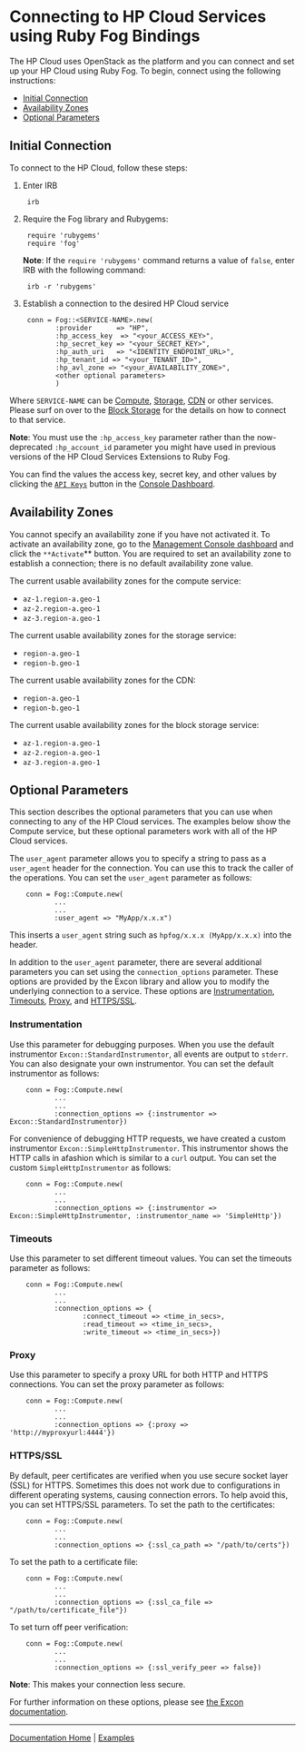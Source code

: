 # Connecting to HP Cloud Services using Ruby Fog Bindings

The HP Cloud uses OpenStack as the platform and you can connect and set up your HP Cloud using Ruby Fog. To begin, connect using the following instructions:

* [Initial Connection](#initial-connection)
* [Availability Zones](#availability-zones)
* [Optional Parameters](#optional-parameters)

## Initial Connection

To connect to the HP Cloud, follow these steps:

1. Enter IRB

        irb

2. Require the Fog library and Rubygems:

        require 'rubygems'
        require 'fog'

    **Note**: If the `require 'rubygems'` command returns a value of `false`, enter IRB with the following command:

        irb -r 'rubygems'

3. Establish a connection to the desired HP Cloud service

        conn = Fog::<SERVICE-NAME>.new(
               :provider      => "HP",
               :hp_access_key  => "<your_ACCESS_KEY>",
               :hp_secret_key => "<your_SECRET_KEY>",
               :hp_auth_uri   => "<IDENTITY_ENDPOINT_URL>",
               :hp_tenant_id => "<your_TENANT_ID>",
               :hp_avl_zone => "<your_AVAILABILITY_ZONE>",
               <other optional parameters>
               )

Where `SERVICE-NAME` can be [Compute](https://github.com/fog/fog/blob/master/lib/fog/hp/docs/compute.md), [Storage](https://github.com/fog/fog/blob/master/lib/fog/hp/docs/object_storage.md), [CDN](https://github.com/fog/fog/blob/master/lib/fog/hp/docs/cdn.md) or other services. Please surf on over to the [Block Storage](https://github.com/fog/fog/blob/master/lib/fog/hp/docs/block-storage.md) for the details on how to connect to that service.

**Note**: You must use the `:hp_access_key` parameter rather than the now-deprecated `:hp_account_id` parameter you might have used in previous versions of the HP Cloud Services Extensions to Ruby Fog.

You can find the values the access key, secret key, and other values by clicking the [`API Keys`](https://console.hpcloud.com/account/api_keys) button in the [Console Dashboard](https://console.hpcloud.com/dashboard).


## Availability Zones

You cannot specify an availability zone if you have not activated it.  To activate an availability zone, go to the [Management Console dashboard](https://console.hpcloud.com/) and click the `**Activate`** button.  You are required to set an availability zone to establish a connection; there is no default availability zone value.

The current usable availability zones for the compute service:

* `az-1.region-a.geo-1`
* `az-2.region-a.geo-1`
* `az-3.region-a.geo-1`

The current usable availability zones for the storage service:

* `region-a.geo-1`
* `region-b.geo-1`

The current usable availability zones for the CDN:

* `region-a.geo-1`
* `region-b.geo-1`

The current usable availability zones for the block storage service:

* `az-1.region-a.geo-1`
* `az-2.region-a.geo-1`
* `az-3.region-a.geo-1`

## Optional Parameters

This section describes the optional parameters that you can use when connecting to any of the HP Cloud services.  The examples below show the Compute service, but these optional parameters work with all of the HP Cloud services.

The `user_agent` parameter allows you to specify a string to pass as a `user_agent` header for the connection.  You can use this to track the caller of the operations.  You can set the `user_agent` parameter as follows:

        conn = Fog::Compute.new(
               ...
               ...
               :user_agent => "MyApp/x.x.x")

This inserts a `user_agent` string such as `hpfog/x.x.x (MyApp/x.x.x)` into the header.

In addition to the `user_agent` parameter, there are several additional parameters you can set using the `connection_options` parameter.  These options are provided by the Excon library and allow you to modify the underlying connection to a service.  These options are [Instrumentation](#Instrumentation), [Timeouts](#Timeouts), [Proxy](#Proxy), and [HTTPS/SSL](#HTTPS).

### Instrumentation

Use this parameter for debugging purposes.  When you use the default instrumentor `Excon::StandardInstrumentor`, all events are output to `stderr`. You can also designate your own instrumentor. You can set the default instrumentor as follows:

        conn = Fog::Compute.new(
               ...
               ...
               :connection_options => {:instrumentor => Excon::StandardInstrumentor})

For convenience of debugging HTTP requests, we have created a custom instrumentor `Excon::SimpleHttpInstrumentor`. This instrumentor shows the HTTP calls in afashion which is similar to a `curl` output. You can set the custom `SimpleHttpInstrumentor` as follows:

        conn = Fog::Compute.new(
               ...
               ...
               :connection_options => {:instrumentor => Excon::SimpleHttpInstrumentor, :instrumentor_name => 'SimpleHttp'})

### Timeouts

Use this parameter to set different timeout values.  You can set the timeouts parameter as follows:

        conn = Fog::Compute.new(
               ...
               ...
               :connection_options => {
                      :connect_timeout => <time_in_secs>,
                      :read_timeout => <time_in_secs>,
                      :write_timeout => <time_in_secs>})

### Proxy

Use this parameter to specify a proxy URL for both  HTTP and HTTPS connections.  You can set the proxy parameter as follows:

        conn = Fog::Compute.new(
               ...
               ...
               :connection_options => {:proxy => 'http://myproxyurl:4444'})

### HTTPS/SSL

By default, peer certificates are verified when you use secure socket layer (SSL) for HTTPS.  Sometimes this does not work due to configurations in different operating systems, causing connection errors. To help avoid this, you can set  HTTPS/SSL parameters.  To set the path to the certificates:

        conn = Fog::Compute.new(
               ...
               ...
               :connection_options => {:ssl_ca_path => "/path/to/certs"})

To set the path to a certificate file:

        conn = Fog::Compute.new(
               ...
               ...
               :connection_options => {:ssl_ca_file => "/path/to/certificate_file"})

To set turn off peer verification:

        conn = Fog::Compute.new(
               ...
               ...
               :connection_options => {:ssl_verify_peer => false})

**Note**: This makes your connection less secure.

For further information on these options, please see [the Excon documentation](http://github.com/geemus/excon).


---------
[Documentation Home](https://github.com/fog/fog/blob/master/lib/fog/hp/README.md) | [Examples](https://github.com/fog/fog/blob/master/lib/fog/hp/examples/getting_started_examples.md)
